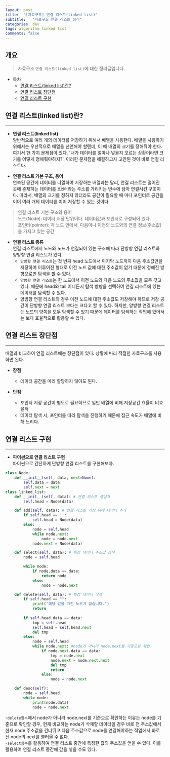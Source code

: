 ```yaml
---
layout: post
title:  "[자료구조] 연결 리스트(linked list)"
subtitle:   "자료구조 연결 리스트 정리"
categories: dev
tags: algorithm linked list
comments: false
---
```


## 개요
> 자료구조 `연결 리스트(linked list)`에 대한 정리글입니다.

- 목차
	- [연결 리스트(linked list)란?](#연결-리스트linked-list란?) 
    - [연결 리스트 장단점](#연결-리스트-장단점)
    - [연결 리스트 구현](#연결-리스트-구현)

## 연결 리스트(linked list)란?
---

* __연결 리스트(linked list)__  
일반적으로 여러 개의 데이터를 저장하기 위해서 배열을 사용한다. 배열을 사용하기 위해서는 우선적으로 배열을 선언해야 할텐데, 이 때 배열의 크기를 정해줘야 한다. 여기서 한 가지 문제점이 있다. '내가 데이터를 얼마나 넣을지 모르는 상황이라면 크기를 어떻게 정해줘야하지?'. 이러한 문제점을 해결하고자 고안된 것이 바로 연결 리스트다.

* __연결 리스트 기본 구조, 용어__  
연속된 공간에 데이터를 나열하여 저장하는 배열과는 달리, 연결 리스트는 떨어진 곳에 존재하는 데이터를 `포인터`라는 주소를 가리키는 변수에 담아 연결시킨 구조이다. 따라서, 배열의 크기를 정하지 않더라도 공간이 필요할 때 마다 포인터로 공간을 이어 여러 개의 데이터를 이어 저장할 수 있는 것이다.
> 연결 리스트 기본 구조와 용어  
> 노드(Node): 데이터 저장 단위이다. 데이터값과 포인터로 구성되어 있다.  
> 포인터(pointer): 각 노드 안에서, 다음이나 이전의 노드와의 연결 정보(주소값)을 가지고 있는 공간

* __연결 리스트 종류__  
연결 리스트에서 노드와 노드가 연결되어 있는 구조에 따라 단방향 연결 리스트와 양방향 연결 리스트가 있다.
  - `단방향 연결 리스트`는 첫 번째 head 노드에서 마지막 노드까지 다음 주소값만을 저장하여 이루어진 형태로 이전 노드 값에 대한 주소값이 없기 때문에 정해진 방향으로만 탐색을 할 수 있다.
  - `양방향 연결 리스트`는 한 노드에서 이전 노드와 다음 노드의 주소값을 모두 갖고 있다. 때문에 head와 tail 어디든지 탐색 방향을 선택하여 연결 리스트에 있는 데이터를 탐색할 수 있다.
  - 양방향 연결 리스트의 경우 이전 노드에 대한 주소값도 저장해야 하므로 저장 공간이 단방향 연결 리스트 보다는 크다고 할 수 있다. 하지만, 양방향 연결 리스트는 노드의 양쪽을 모두 탐색할 수 있기 때문에 데이터를 탐색하는 작업에 있어서는 보다 효율적으로 활용할 수 있다.

## 연결 리스트 장단점
---
배열과 비교하여 연결 리스트에는 장단점이 있다. 상황에 따라 적절한 자료구조를 사용하면 된다.  

* __장점__  
  - 데이터 공간을 미리 할당하지 않아도 된다.

* __단점__  
  - 포인터 저장 공간이 별도로 필요하므로 일반 배열에 비해 저장공간 효율이 비효율적
  - 데이터 탐색 시, 포인터를 따라 탐색을 진행하기 때문에 접근 속도가 배열에 비해 느리다.


## 연결 리스트 구현
---

* __파이썬으로 연결 리스트 구현__  
파이썬으로 간단하게 단방향 연결 리스트를 구현해보자.

```python
class Node:
    def __init__(self, data, next=None):
        self.data = data
        self.next = next
class linked_list:
    def __init__(self, data): # 연결 리스트 생성자
        self.head = Node(data)

    def add(self, data): # 연결 리스트 가장 뒤에 데이터 추가
        if self.head == '':
            self.head = Node(data)
        else:
            node = self.head
            while node.next:
                node = node.next
            node.next = Node(data)

    def select(self, data): # 특정 데이터 주소값 검색
        node = self.head

        while node:
            if node.data == data:
                return node
            else:
                node = node.next

    def delete(self, data): # 특정 데이터 삭제
        if self.head == "":
            print("해당 값을 가진 노드가 없습니다.")
            return
        
        if self.head.data == data:
            tmp = self.head
            self.head = self.head.next
            del tmp
        else:
            node = self.head
            while node.next: #node가 아니라 node.next를 기준으로 확인
                if node.next.data == data:
                    tmp = node.next
                    node.next = node.next.next
                    del tmp
                    return
                else:
                    node = node.next

    def desc(self):
        node = self.head
        while node:
            print(node.data)
            node = node.next
```
  -`delete함수`에서 node가 아니라 node.next를 기준으로 확인하는 이유는 node를 기준으로 확인할 경우, 현재 비교하는 node가 삭제할 데이터일 경우 바로 전 주소값에서 현재 node 주소값을 건너뛰고 다음 주소값으로 node를 연결해야하는 작업에서 바로 전 node의 next를 불러올 수 없다.  
  -`select함수`를 활용하여 연결 리스트 중간에 특정한 값의 주소값을 얻을 수 있다. 이를 활용하여 연결 리스트 중간에 값을 넣을 수도 있다.